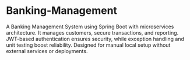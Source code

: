 # Banking-Management
A Banking Management System using Spring Boot with microservices architecture. It manages customers, secure transactions, and reporting. JWT-based authentication ensures security, while exception handling and unit testing boost reliability. Designed for manual local setup without external services or deployments.
